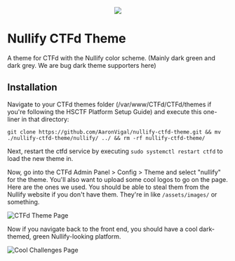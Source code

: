 <p align="center">
  <img src="https://nullify.uno/assets/images/nullify_banner.svg">
</p>

# Nullify CTFd Theme

A theme for CTFd with the Nullify color scheme. (Mainly dark green and dark grey. We are bug dark theme supporters here)

## Installation

Navigate to your CTFd themes folder (/var/www/CTFd/CTFd/themes if you're following the HSCTF Platform Setup Guide) and execute this one-liner in that directory:

```
git clone https://github.com/AaronVigal/nullify-ctfd-theme.git && mv ./nullify-ctfd-theme/nullify/ ../ && rm -rf nullify-ctfd-theme/
```

Next, restart the ctfd service by executing `sudo systemctl restart ctfd` to load the new theme in.

Now, go into the CTFd Admin Panel > Config > Theme and select "nullify" for the theme. You'll also want to upload some cool logos to go on the page. Here are the ones we used. You should be able to steal them from the Nullify website if you don't have them. They're in like `/assets/images/` or something.

![CTFd Theme Page](https://i.imgur.com/pFhRGGn.png)

Now if you navigate back to the front end, you should have a cool dark-themed, green Nullify-looking platform.

![Cool Challenges Page](https://i.imgur.com/pWJMwPx.png)
